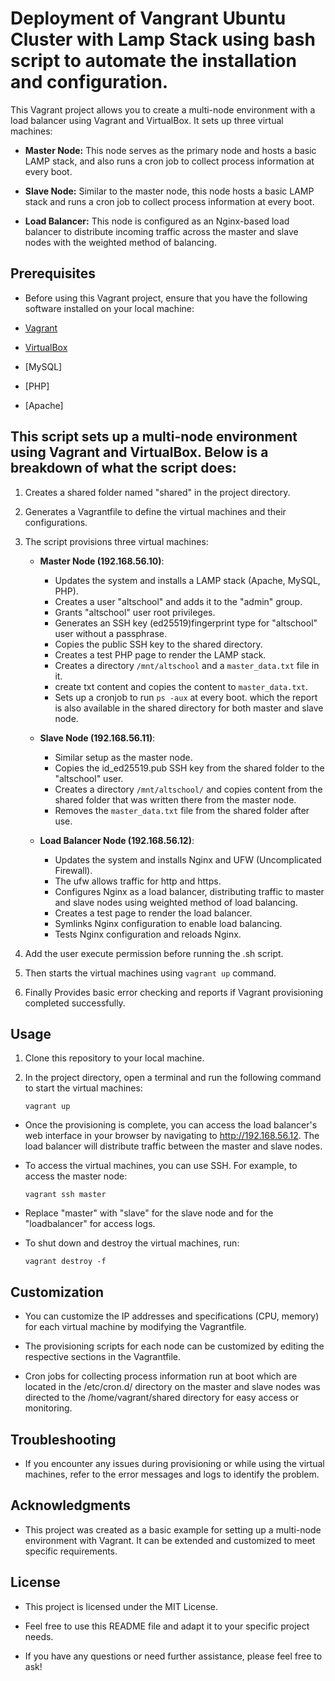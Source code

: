 # Deployment of Vangrant Ubuntu Cluster with Lamp Stack using bash script to automate the installation and configuration.

This Vagrant project allows you to create a multi-node environment with a load balancer using Vagrant and VirtualBox. It sets up three virtual machines:

- **Master Node:** This node serves as the primary node and hosts a basic LAMP stack, and also runs a cron job to collect process information at every boot.

- **Slave Node:** Similar to the master node, this node hosts a basic LAMP stack and runs a cron job to collect process information at every boot.

- **Load Balancer:** This node is configured as an Nginx-based load balancer to distribute incoming traffic across the master and slave nodes with the weighted method of balancing.

## Prerequisites

-  Before using this Vagrant project, ensure that you have the following software installed on your local machine:

- [Vagrant](https://www.vagrantup.com/)
- [VirtualBox](https://www.virtualbox.org/)
- [MySQL] 
- [PHP]
- [Apache]


## This script sets up a multi-node environment using Vagrant and VirtualBox. Below is a breakdown of what the script does:

1. Creates a shared folder named "shared" in the project directory.

2. Generates a Vagrantfile to define the virtual machines and their configurations.

3. The script provisions three virtual machines:

   - **Master Node (192.168.56.10)**:
     - Updates the system and installs a LAMP stack (Apache, MySQL, PHP).
     - Creates a user "altschool" and adds it to the "admin" group.
     - Grants "altschool" user root privileges.
     - Generates an SSH key (ed25519)fingerprint type  for "altschool" user without a passphrase.
     - Copies the public SSH key to the shared directory.
     - Creates a test PHP page to render the LAMP stack.
     - Creates a directory `/mnt/altschool` and a `master_data.txt` file in it.
     - create txt content and copies the content to `master_data.txt`.
     - Sets up a cronjob to run `ps -aux` at every boot. which the report is also available in the shared directory for both master and slave node.

   - **Slave Node (192.168.56.11)**:
     - Similar setup as the master node.
     - Copies the id_ed25519.pub SSH key from the shared folder to the "altschool" user.
     - Creates a directory `/mnt/altschool/` and copies content from the shared folder that was written there from the master node.
     - Removes the `master_data.txt` file from the shared folder after use.

   - **Load Balancer Node (192.168.56.12)**:
     - Updates the system and installs Nginx and UFW (Uncomplicated Firewall).
     - The ufw allows traffic for http and https.
     - Configures Nginx as a load balancer, distributing traffic to master and slave nodes using weighted method of load balancing.
     - Creates a test page to render the load balancer.
     - Symlinks Nginx configuration to enable load balancing.
     - Tests Nginx configuration and reloads Nginx.

4. Add the user execute permission before running the .sh script.

5. Then starts the virtual machines using `vagrant up` command.

6. Finally Provides basic error checking and reports if Vagrant provisioning completed successfully.

## Usage

1. Clone this repository to your local machine.

2. In the project directory, open a terminal and run the following command to start the virtual machines:

   `vagrant up`

-  Once the provisioning is complete, you can access the load balancer's web interface in your browser by navigating to http://192.168.56.12. The load balancer will distribute traffic between the master and slave nodes.

-  To access the virtual machines, you can use SSH. For example, to access the master node:

   `vagrant ssh master`


-  Replace "master" with "slave" for the slave node and for the "loadbalancer" for access logs.

- To shut down and destroy the virtual machines, run:

   `vagrant destroy -f`

## Customization
- You can customize the IP addresses and specifications (CPU, memory) for each virtual machine by modifying the Vagrantfile.

- The provisioning scripts for each node can be customized by editing the respective sections in the Vagrantfile.

- Cron jobs for collecting process information run at boot which are located in the /etc/cron.d/ directory on the master and slave nodes was directed to the /home/vagrant/shared directory for easy access or monitoring.

## Troubleshooting
-  If you encounter any issues during provisioning or while using the virtual machines, refer to the error messages and logs to identify the problem.

## Acknowledgments
-  This project was created as a basic example for setting up a multi-node environment with Vagrant. It can be extended and customized to meet specific requirements.

## License
-  This project is licensed under the MIT License.


-  Feel free to use this README file and adapt it to your specific project needs.
-  If you have any questions or need further assistance, please feel free to ask!
